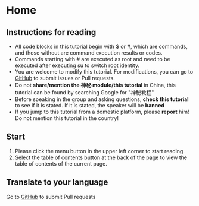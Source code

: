 # Home

## Instructions for reading
  - All code blocks in this tutorial begin with $ or #, which are commands, and those without are command execution results or codes.
  - Commands starting with # are executed as root and need to be executed after executing su to switch root identity.
  - You are welcome to modify this tutorial. For modifications, you can go to [GitHub](https://github.com/xireiki/tutorial-神秘) to submit issues or Pull requests.
  - Do not **share/mention the 神秘 module/this tutorial** in China, this tutorial can be found by searching Google for "神秘教程"
  - Before speaking in the group and asking questions, **check this tutorial** to see if it is stated. If it is stated, the speaker will be **banned**
  - If you jump to this tutorial from a domestic platform, please **report** him! Do not mention this tutorial in the country!

## Start
1. Please click the menu button in the upper left corner to start reading.
2. Select the table of contents button at the back of the page to view the table of contents of the current page.

## Translate to your language
Go to [GitHub](https://github.com/jasmoli/tutor) to submit Pull requests
